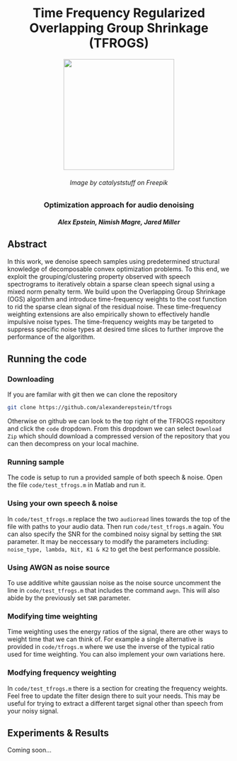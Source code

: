 <div align="center">

# Time Frequency Regularized Overlapping Group Shrinkage (TFROGS)

<img src="https://img.freepik.com/free-vector/cute-frog-green-tea-cartoon-vector-icon-illustration-animal-drink-icon-concept-isolated-premium-vector-flat-cartoon-style_138676-3694.jpg?w=740&t=st=1667741307~exp=1667741907~hmac=c8b627abd413e144bda3b6014b0680070905ac26230c274a6c88d7d97587ecbe" height="250px" width="250px">

###### Image by catalyststuff on Freepik

### Optimization approach for audio denoising
##### Alex Epstein, Nimish Magre, Jared Miller

</div>

## Abstract
In this work, we denoise speech samples using predetermined structural knowledge of decomposable convex optimization problems. To this end, we exploit the grouping/clustering property observed with speech spectrograms to iteratively obtain a sparse clean speech signal using a mixed norm penalty term. We build upon the Overlapping Group Shrinkage (OGS) algorithm and introduce time-frequency weights to the cost function to rid the sparse clean signal of the residual noise. These time-frequency weighting extensions are also empirically shown to effectively handle impulsive noise types. The time-frequency weights may be targeted to suppress specific noise types at desired time slices to further improve the performance of the algorithm.

## Running the code
### Downloading
If you are familar with git then we can clone the repository

```bash
git clone https://github.com/alexanderepstein/tfrogs
```

Otherwise on github we can look to the top right of the TFROGS repository and click the `code` dropdown. From this dropdown we can select `Download Zip` which should download a compressed version of the repository that you can then decompress on your local machine.

### Running sample
The code is setup to run a provided sample of both speech & noise. 
Open the file `code/test_tfrogs.m` in Matlab and run it.

### Using your own speech & noise
In `code/test_tfrogs.m` replace the two `audioread` lines towards the top of the file with paths to your audio data. Then run `code/test_tfrogs.m` again. You can also specify the SNR for the combined noisy signal by setting the `SNR` parameter. It may be neccessary to modify the parameters including: `noise_type, lambda, Nit, K1 & K2` to get the best performance possible. 

### Using AWGN as noise source 
To use additive white gaussian noise as the noise source uncomment the line in `code/test_tfrogs.m` that includes the command `awgn`. This will also abide by the previously set `SNR` parameter. 

### Modifying time weighting
Time weighting uses the energy ratios of the signal, there are other ways to weight time that we can think of. For example a single alternative is provided in `code/tfrogs.m` where we use the inverse of the typical ratio used for time weighting. You can also implement your own variations here.

### Modfying frequency weighting
In `code/test_tfrogs.m` there is a section for creating the frequency weights. Feel free to update the filter design there to suit your needs. This may be useful for trying to extract a different target signal other than speech from your noisy signal.

## Experiments & Results
Coming soon...